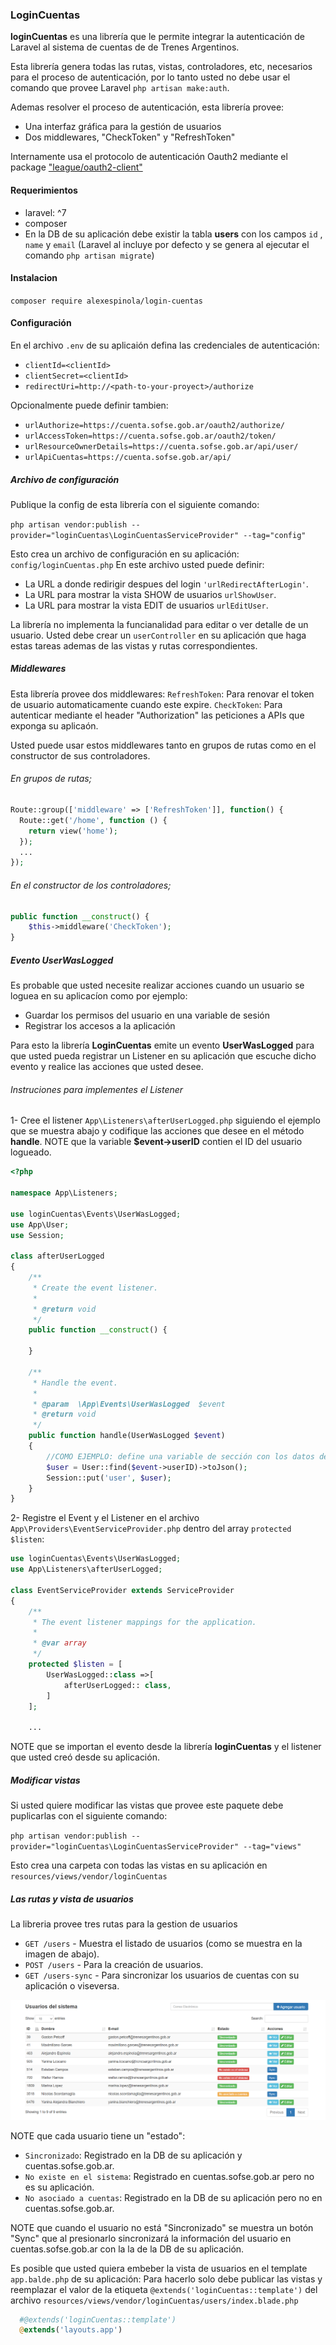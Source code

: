 ### LoginCuentas
<b>loginCuentas</b> es una librería que le permite integrar la autenticación de Laravel al sistema de cuentas de de Trenes Argentinos.

Esta librería genera todas las rutas, vistas, controladores, etc, necesarios para el proceso de autenticación, por lo tanto usted no debe usar el comando que provee Laravel `php artisan make:auth`.

Ademas resolver el proceso de autenticación, esta librería provee:
- Una interfaz gráfica para la gestión de usuarios
- Dos middlewares, "CheckToken" y "RefreshToken"  

Internamente usa el protocolo de autenticación Oauth2 mediante el package ["league/oauth2-client"](https://packagist.org/packages/league/oauth2-client) 

#### Requerimientos
- laravel: ^7
- composer 
- En la DB de su aplicación debe existir la tabla <b>users</b> con los campos `id` , `name` y `email` (Laravel al incluye por defecto y se genera al ejecutar el comando `php artisan migrate`)

#### Instalacion

`composer require alexespinola/login-cuentas`

#### Configuración

En el archivo  `.env` de su aplicaión defina las credenciales de autenticación:

- `clientId=<clientId>`
- `clientSecret=<clientId>` 
- `redirectUri=http://<path-to-your-proyect>/authorize`

Opcionalmente puede definir tambien:
- `urlAuthorize=https://cuenta.sofse.gob.ar/oauth2/authorize/`
- `urlAccessToken=https://cuenta.sofse.gob.ar/oauth2/token/`
- `urlResourceOwnerDetails=https://cuenta.sofse.gob.ar/api/user/`
- `urlApiCuentas=https://cuenta.sofse.gob.ar/api/`

##### Archivo de configuración
Publique la config de esta librería con el siguiente comando:

`php artisan vendor:publish --provider="loginCuentas\LoginCuentasServiceProvider" --tag="config"`

Esto crea un archivo de configuración en su aplicación: `config/loginCuentas.php`
En este archivo usted puede definir:
- La URL a donde redirigir despues del login `'urlRedirectAfterLogin'`.
- La URL para mostrar la vista SHOW de usuarios `urlShowUser`.
- La URL para mostrar la vista EDIT de usuarios `urlEditUser`.

La librería no implementa la funcianalidad para editar o ver detalle de un usuario. Usted debe crear un `userController` en su aplicación que haga estas tareas ademas de las vistas y rutas correspondientes.

##### Middlewares
Esta librería provee dos middlewares:
 `RefreshToken`: Para renovar el token de usuario automaticamente cuando este expire.
 `CheckToken`: Para autenticar mediante el header "Authorization" las peticiones a APIs que exponga su aplicaón.

Usted puede usar estos middlewares tanto en grupos de rutas como en el constructor de sus controladores.

###### En grupos de rutas;
```php
Route::group(['middleware' => ['RefreshToken']], function() {
  Route::get('/home', function () {
    return view('home');
  });
  ...
});
```

###### En el constructor de los controladores;
```php
public function __construct() {
    $this->middleware('CheckToken');
}
```

##### Evento UserWasLogged 
Es probable que usted necesite realizar acciones cuando un usuario se loguea en su aplicacíon como por ejemplo:
  - Guardar los permisos del usuario en una variable de sesión
  - Registrar los accesos a la aplicación

Para esto la librería <b>LoginCuentas</b> emite un evento <b>UserWasLogged</b> para que usted pueda registrar un Listener en su aplicación que escuche dicho evento y realice las acciones que usted desee. 

###### Instruciones para implementes el Listener

1- Cree el listener  `App\Listeners\afterUserLogged.php` siguiendo el ejemplo que se muestra abajo  y codifique las acciones que desee en el método <b>handle</b>. 
NOTE que la variable <b>$event->userID</b> contien el ID del usuario logueado.

```php
<?php

namespace App\Listeners;

use loginCuentas\Events\UserWasLogged;
use App\User;
use Session;

class afterUserLogged
{
    /**
     * Create the event listener.
     *
     * @return void
     */
    public function __construct() {
      
    }

    /**
     * Handle the event.
     *
     * @param  \App\Events\UserWasLogged  $event
     * @return void
     */
    public function handle(UserWasLogged $event)
    {
        //COMO EJEMPLO: define una variable de sección con los datos del usuario
        $user = User::find($event->userID)->toJson();
        Session::put('user', $user);
    }
}
```

2- Registre el Event y el Listener en el archivo `App\Providers\EventServiceProvider.php` dentro del array `protected $listen`:

```php
use loginCuentas\Events\UserWasLogged;
use App\Listeners\afterUserLogged;

class EventServiceProvider extends ServiceProvider
{
    /**
     * The event listener mappings for the application.
     *
     * @var array
     */
    protected $listen = [
        UserWasLogged::class =>[
            afterUserLogged:: class,
        ]
    ];

    ...
```

NOTE que se importan el evento desde la librería <b>loginCuentas</b> y el listener que usted creó desde su aplicación. 

##### Modificar vistas
Si usted quiere modificar las vistas que provee este paquete debe puplicarlas con el siguiente comando: 

`php artisan vendor:publish --provider="loginCuentas\LoginCuentasServiceProvider" --tag="views"`

Esto crea una carpeta con todas las vistas en su aplicación en `resources/views/vendor/loginCuentas`

##### Las rutas y vista de usuarios
La libreria provee tres rutas para la gestion de usuarios
- `GET /users` - Muestra el listado de usuarios (como se muestra en la imagen de abajo).
- `POST /users` - Para la creación de usuarios.
- `GET /users-sync` - Para sincronizar los usuarios de cuentas con su aplicación o viseversa. 

![img](img/usersView.png)

NOTE que cada usuario tiene un "estado":
- `Sincronizado`: Registrado en la DB de su aplicación y cuentas.sofse.gob.ar.  
- `No existe en el sistema`: Registrado en cuentas.sofse.gob.ar pero no es su aplicación.  
- `No asociado a cuentas`: Registrado en la DB de su aplicación pero no en cuentas.sofse.gob.ar. 

NOTE que cuando el usuario no está "Sincronizado" se muestra un botón "Sync" que al presionarlo sincronizará la información del usuario en cuentas.sofse.gob.ar con la la de la DB de su aplicación.

Es posible que usted quiera embeber la vista de usuarios en el template `app.balde.php` de su aplicación: Para hacerlo solo debe publicar las vistas y reemplazar el valor de la etiqueta `@extends('loginCuentas::template')` del archivo `resources/views/vendor/loginCuentas/users/index.blade.php`

```php
  #@extends('loginCuentas::template')
  @extends('layouts.app')
```